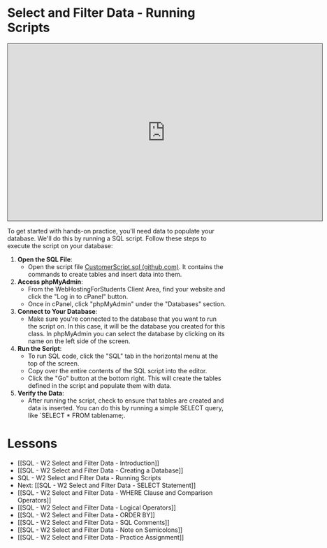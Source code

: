# Select and Filter Data - Running Scripts

<iframe src="https://egator.hosted.panopto.com/Panopto/Pages/Embed.aspx?id=3b6bc768-5330-4f2b-9f42-b0f20177a502&autoplay=false&offerviewer=true&showtitle=true&showbrand=true&captions=false&interactivity=all" height="405" width="720" style="border: 1px solid #464646;" allowfullscreen allow="autoplay" aria-label="Panopto Embedded Video Player"></iframe>

To get started with hands-on practice, you'll need data to populate your database. We'll do this by running a SQL script. Follow these steps to execute the script on your database:

1. **Open the SQL File**:
    - Open the script file <a href="https://github.com/kellerflint/Class-Intro-SQL/blob/hugo/content/Files/CustomerScript.sql" target="_blank">CustomerScript.sql (github.com)</a>. It contains the commands to create tables and insert data into them.
2. **Access phpMyAdmin**:
    - From the WebHostingForStudents Client Area, find your website and click the "Log in to cPanel" button.
    - Once in cPanel, click "phpMyAdmin" under the "Databases" section.
3. **Connect to Your Database**:
    - Make sure you're connected to the database that you want to run the script on. In this case, it will be the database you created for this class. In phpMyAdmin you can select the database by clicking on its name on the left side of the screen.
4. **Run the Script**:
    - To run SQL code, click the "SQL" tab in the horizontal menu at the top of the screen.
    - Copy over the entire contents of the SQL script into the editor. 
    - Click the "Go" button at the bottom right. This will create the tables defined in the script and populate them with data.
5. **Verify the Data**:
    - After running the script, check to ensure that tables are created and data is inserted. You can do this by running a simple SELECT query, like `SELECT * FROM tablename;.

# Lessons
- [[SQL - W2 Select and Filter Data - Introduction]]
- [[SQL - W2 Select and Filter Data - Creating a Database]]
- SQL - W2 Select and Filter Data - Running Scripts
- Next: [[SQL - W2 Select and Filter Data - SELECT Statement]]
- [[SQL - W2 Select and Filter Data - WHERE Clause and Comparison Operators]]
- [[SQL - W2 Select and Filter Data - Logical Operators]]
- [[SQL - W2 Select and Filter Data - ORDER BY]]
- [[SQL - W2 Select and Filter Data - SQL Comments]]
- [[SQL - W2 Select and Filter Data - Note on Semicolons]]
- [[SQL - W2 Select and Filter Data - Practice Assignment]]